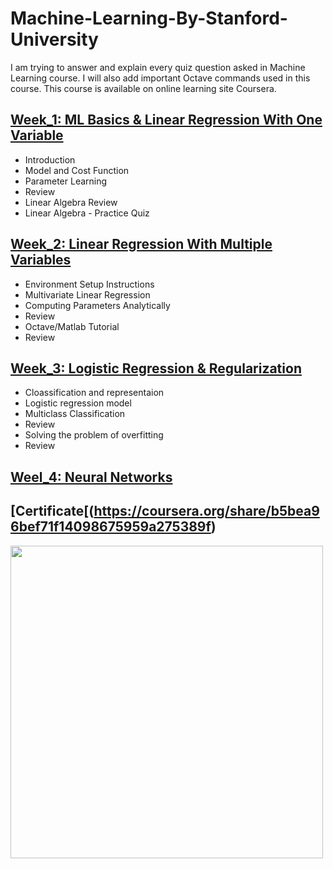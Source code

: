 
# Machine-Learning-By-Stanford-University
I am trying to answer and explain every quiz question asked in Machine Learning course. I will also add important Octave commands used in this course. This course is available on online learning site Coursera.

## [Week_1: ML Basics & Linear Regression With One Variable](Week_1)

- Introduction
- Model and Cost Function
- Parameter Learning
- Review
- Linear Algebra Review
- Linear Algebra - Practice Quiz


## [Week_2: Linear Regression With Multiple Variables](Week_2)
- Environment Setup Instructions
- Multivariate Linear Regression
- Computing Parameters Analytically 
- Review 
- Octave/Matlab Tutorial
- Review

## [Week_3: Logistic Regression & Regularization](Week_3)

- Cloassification and representaion
- Logistic regression model
- Multiclass Classification
- Review
- Solving the problem of overfitting
- Review

## [Weel_4: Neural Networks](Week_4)

## [Certificate[(https://coursera.org/share/b5bea96bef71f14098675959a275389f)

<img src="images/What Is Machine Learning- In Video Question.pdf" width="500">





                 
